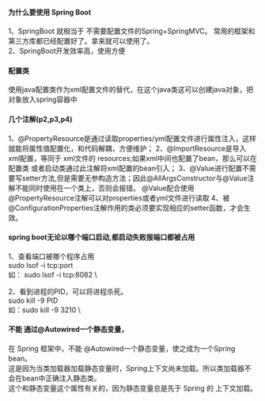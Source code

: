 #### 为什么要使用 Spring Boot
1、SpringBoot 就相当于 不需要配置文件的Spring+SpringMVC。 常用的框架和第三方库都已经配置好了。拿来就可以使用了。\
2、SpringBoot开发效率高，使用方便
#### 配置类
使用java配置类作为xml配置文件的替代，在这个java类这可以创建java对象，把对象放入spring容器中




#### 几个注解(p2,p3,p4)
1、@PropertyResource是通过读取properties/yml配置文件进行属性注入，这样就能将属性值配置化，和代码解耦，方便维护；
2、@ImportResource是导入 xml配置，等同于 xml文件的 resources;如果xml中间也配置了bean，那么可以在配置类
   或者启动类通过此注解将xml配置的bean引入；
3、@Value进行配置不需要写setter方法,但是需要无参构造方法；因此@AllArgsConstructor与@Value注解不能同时使用在一个类上，否则会报错。
   @Value配合使用@PropertyResource注解可以对properties或者yml文件进行读取
4、被@ConfigurationProperties注解作用的类必须要实现相应的setter函数，才会生效。

#### spring boot无论以哪个端口启动,都启动失败报端口都被占用
1、查看端口被哪个程序占用 \
   sudo lsof -i tcp:port \
   如： sudo lsof -i tcp:8082 \
   
2、看到进程的PID，可以将进程杀死。\
   sudo kill -9 PID \
   如：sudo kill -9 3210 \
   
#### 不能 通过@Autowired一个静态变量，
在 Spring 框架中，不能 @Autowired一个静态变量，使之成为一个Spring bean。\
这是因为当类加载器加载静态变量时，Spring上下文尚未加载。所以类加载器不会在bean中正确注入静态类。\
这个和静态变量这个属性有关的，因为静态变量总是先于 Spring 的 上下文加载。
